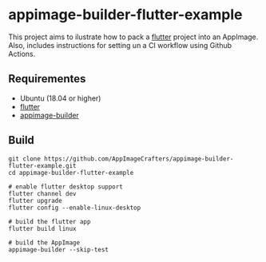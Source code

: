# appimage-builder-flutter-example

This project aims to ilustrate how to pack a [flutter](https://flutter.dev) project into an AppImage. Also, includes instructions for setting un a CI workflow using Github Actions.

## Requirementes
- Ubuntu (18.04 or higher)
- [flutter](https://flutter.dev/docs/get-started/install/linux)
- [appimage-builder](https://appimage-builder.readthedocs.io/en/latest/intro/install.html)

## Build

```
git clone https://github.com/AppImageCrafters/appimage-builder-flutter-example.git
cd appimage-builder-flutter-example

# enable flutter desktop support
flutter channel dev
flutter upgrade
flutter config --enable-linux-desktop

# build the flutter app
flutter build linux

# build the AppImage
appimage-builder --skip-test
```

